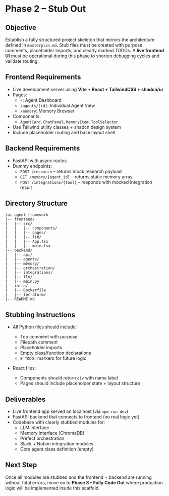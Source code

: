 # Phase 2 – Stub Out

## Objective
Establish a fully structured project skeleton that mirrors the architecture defined in `masterplan.md`. Stub files must be created with purpose comments, placeholder imports, and clearly marked TODOs. A **live frontend UI** must be operational during this phase to shorten debugging cycles and validate routing.

## Frontend Requirements
- Live development server using **Vite + React + TailwindCSS + shadcn/ui**
- Pages:
  - `/`: Agent Dashboard
  - `/agents/[id]`: Individual Agent View
  - `/memory`: Memory Browser
- Components:
  - `AgentCard`, `ChatPanel`, `MemoryItem`, `ToolSelector`
- Use Tailwind utility classes + shadcn design system
- Include placeholder routing and base layout shell

## Backend Requirements
- FastAPI with async routes
- Dummy endpoints:
  - `POST /research` – returns mock research payload
  - `GET /memory/{agent_id}` – returns static memory array
  - `POST /integrations/{tool}` – responds with mocked integration result

## Directory Structure
```
/ai-agent-framework
|-- frontend/
|   |-- src/
|   |   |-- components/
|   |   |-- pages/
|   |   |-- lib/
|   |   |-- App.tsx
|   |   |-- main.tsx
|-- backend/
|   |-- api/
|   |-- agents/
|   |-- memory/
|   |-- orchestration/
|   |-- integrations/
|   |-- llm/
|   |-- main.py
|-- infra/
|   |-- Dockerfile
|   |-- terraform/
|-- README.md
```

## Stubbing Instructions
- All Python files should include:
  - Top comment with purpose
  - Filepath comment
  - Placeholder imports
  - Empty class/function declarations
  - `# TODO:` markers for future logic

- React files:
  - Components should return `div` with name label
  - Pages should include placeholder state + layout structure

## Deliverables
- Live frontend app served on localhost (via `npm run dev`)
- FastAPI backend that connects to frontend (no real logic yet)
- Codebase with clearly stubbed modules for:
  - LLM interface
  - Memory interface (ChromaDB)
  - Prefect orchestration
  - Slack + Notion integration modules
  - Core agent class definition (empty)

## Next Step
Once all modules are stubbed and the frontend + backend are running without fatal errors, move on to **Phase 3 – Fully Code Out** where production logic will be implemented inside this scaffold.


